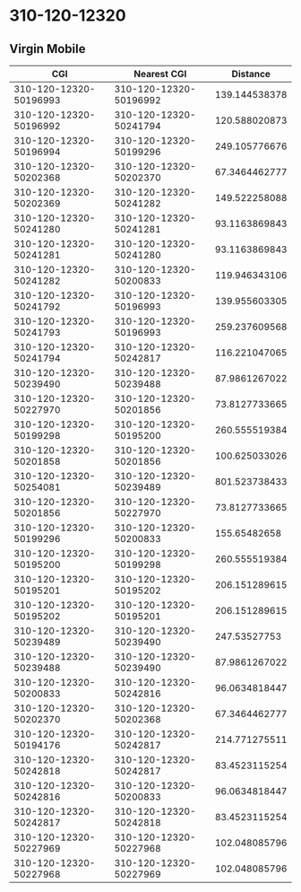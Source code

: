 # 310-120-12320
## Virgin Mobile


| CGI | Nearest CGI | Distance |
|-----|-------------|----------|
| 310-120-12320-50196993 | 310-120-12320-50196992 | 139.144538378 |
| 310-120-12320-50196992 | 310-120-12320-50241794 | 120.588020873 |
| 310-120-12320-50196994 | 310-120-12320-50199296 | 249.105776676 |
| 310-120-12320-50202368 | 310-120-12320-50202370 | 67.3464462777 |
| 310-120-12320-50202369 | 310-120-12320-50241282 | 149.522258088 |
| 310-120-12320-50241280 | 310-120-12320-50241281 | 93.1163869843 |
| 310-120-12320-50241281 | 310-120-12320-50241280 | 93.1163869843 |
| 310-120-12320-50241282 | 310-120-12320-50200833 | 119.946343106 |
| 310-120-12320-50241792 | 310-120-12320-50196993 | 139.955603305 |
| 310-120-12320-50241793 | 310-120-12320-50196993 | 259.237609568 |
| 310-120-12320-50241794 | 310-120-12320-50242817 | 116.221047065 |
| 310-120-12320-50239490 | 310-120-12320-50239488 | 87.9861267022 |
| 310-120-12320-50227970 | 310-120-12320-50201856 | 73.8127733665 |
| 310-120-12320-50199298 | 310-120-12320-50195200 | 260.555519384 |
| 310-120-12320-50201858 | 310-120-12320-50201856 | 100.625033026 |
| 310-120-12320-50254081 | 310-120-12320-50239489 | 801.523738433 |
| 310-120-12320-50201856 | 310-120-12320-50227970 | 73.8127733665 |
| 310-120-12320-50199296 | 310-120-12320-50200833 | 155.65482658 |
| 310-120-12320-50195200 | 310-120-12320-50199298 | 260.555519384 |
| 310-120-12320-50195201 | 310-120-12320-50195202 | 206.151289615 |
| 310-120-12320-50195202 | 310-120-12320-50195201 | 206.151289615 |
| 310-120-12320-50239489 | 310-120-12320-50239490 | 247.53527753 |
| 310-120-12320-50239488 | 310-120-12320-50239490 | 87.9861267022 |
| 310-120-12320-50200833 | 310-120-12320-50242816 | 96.0634818447 |
| 310-120-12320-50202370 | 310-120-12320-50202368 | 67.3464462777 |
| 310-120-12320-50194176 | 310-120-12320-50242817 | 214.771275511 |
| 310-120-12320-50242818 | 310-120-12320-50242817 | 83.4523115254 |
| 310-120-12320-50242816 | 310-120-12320-50200833 | 96.0634818447 |
| 310-120-12320-50242817 | 310-120-12320-50242818 | 83.4523115254 |
| 310-120-12320-50227969 | 310-120-12320-50227968 | 102.048085796 |
| 310-120-12320-50227968 | 310-120-12320-50227969 | 102.048085796 |
